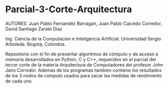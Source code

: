 # Parcial-3-Corte-Arquitectura

AUTORES: Juan Pablo Fernandez Barragan, Juan Pablo Caicedo Corredor, David Santiago Zarate Diaz

Ing. Ciencia de la Computacion e Inteligencia Artificial.
Universidad Sergio Arboleda.
Bogotá, Colombia.

Repositorio con el fin de presentar algoritmos de cómputo y de acceso a memoria desarrollados en Python, C y C++, requeridos en el parcial del tercer corte de la materia Arquitectura de Computadores del profesor John Jairo Corredor.
Ademas de los programas tambien contiene los resultados de los 3 nodos de computo usados para sacar las medidas de rendimiento de cada uno.

